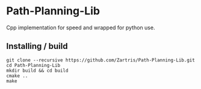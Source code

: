 # Path-Planning-Lib
Cpp implementation for speed and wrapped for python use.

## Installing / build
``` 
git clone --recursive https://github.com/Zartris/Path-Planning-Lib.git
cd Path-Planning-Lib
mkdir build && cd build
cmake ..
make
```
